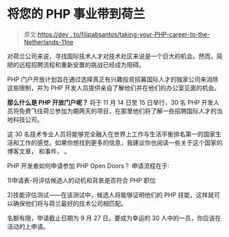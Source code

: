 # 将您的 PHP 事业带到荷兰

> 原文:[https://dev . to/filipabsantos/taking-your-PHP-career-to-the-Netherlands-11ne](https://dev.to/filipabsantos/taking-your-php-career-to-the-netherlands-11ne)

对荷兰公司来说，寻找国际技术人才对技术社区来说是一个巨大的机会。然而，简陋的远程招聘流程和重新安置的挑战已经成为阻碍。

PHP 门户开放计划旨在通过选择真正有兴趣投资招募国际人才的独家公司来消除这些限制，并为 PHP 开发人员提供亲自了解他们并在他们的办公室见面的机会。

**那么什么是 PHP 开放门户呢？**
将于 11 月 14 日至 15 日举行，30 名 PHP 开发人员将免费飞往荷兰参加为期两天的项目，在那里他们将了解一些招聘国际人才的当地科技公司。

这 30 名技术专业人员将能够完全融入在世界上工作与生活平衡排名第一的国家生活和工作的感觉。如果你想找到更多的信息，我建议你也阅读一些关于这个国家的博客文章，  和事件， 。

PHP 开发者如何申请参加 PHP Open Doors？
申请流程在于:

1)申请表-将评估候选人的动机和背景是否符合 PHP 职位

2)技能评估测试——在该测试中，候选人将能够证明他们的 PHP 技能，这样就可以确保他们将与荷兰最好的技术公司相匹配。

名额有限，申请截止日期为 9 月 27 日。要成为幸运的 30 人中的一员，你应该在活动的上申请。